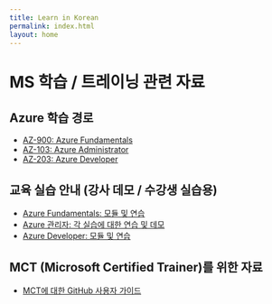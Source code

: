 ```yaml
---
title: Learn in Korean
permalink: index.html
layout: home
---
```


# MS 학습 / 트레이닝 관련 자료

## Azure 학습 경로

- [AZ-900: Azure Fundamentals](Azure%20Learning%20Path/Azure%20Fundamentals%20Learning%20Path%20(Oct%202019).pdf)
- [AZ-103: Azure Administrator](Azure%20Learning%20Path/Azure%20Administrator%20Learning%20Path%20(Oct%202019).pdf)
- [AZ-203: Azure Developer](Azure%20Learning%20Path/Azure%20Developer%20Learning%20Path%20(Oct%202019).pdf)

## 교육 실습 안내 (강사 데모 / 수강생 실습용)

- [Azure Fundamentals: 모듈 및 연습](https://microsoftlearningkoreanlab.github.io/AZ-900TKR-MicrosoftAzureFundamentals/)
- [Azure 관리자: 각 실습에 대한 연습 및 데모](https://microsoftlearningkoreanlab.github.io/AZ-103T00KR-MicrosoftAzureAdministrator/)
- [Azure Developer: 모듈 및 연습](https://microsoftlearningkoreanlab.github.io/AZ-203KR-DevelopingSolutionsforMicrosoftAzure/)

## MCT (Microsoft Certified Trainer)를 위한 자료

- [MCT에 대한 GitHub 사용자 가이드](https://microsoftlearning.github.io/MCT-User-Guide-KO/)
